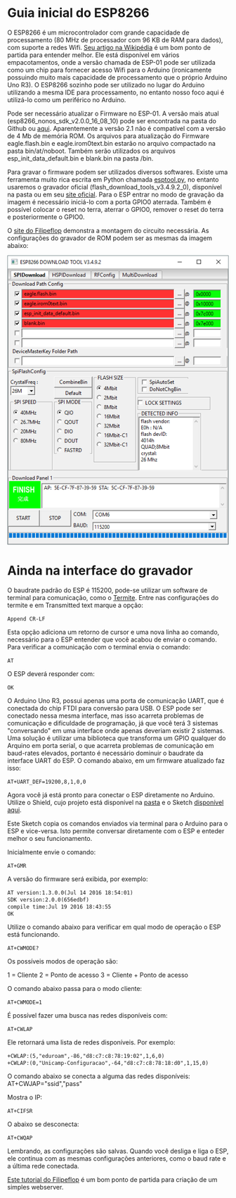 # Guia inicial do ESP8266

O ESP8266 é um microcontrolador com grande capacidade de processamento (80 MHz de processador com 96 KB de RAM para dados), com suporte a redes Wifi. [Seu artigo na Wikipédia](https://en.wikipedia.org/wiki/ESP8266) é um bom ponto de partida para entender melhor. Ele está disponível em vários empacotamentos, onde a versão chamada de ESP-01 pode ser utilizada como um chip para fornecer acesso Wifi para o Arduino (ironicamente possuindo muito mais capacidade de processamento que o próprio Arduino Uno R3). O ESP8266 sozinho pode ser utilizado no lugar do Arduino utilizando a mesma IDE para processamento, no entanto nosso foco aqui é utilizá-lo como um periférico no Arduino.

Pode ser necessário atualizar o Firmware no ESP-01. A versão mais atual (esp8266_nonos_sdk_v2.0.0_16_08_10) pode ser encontrada na pasta do Github ou [aqui](http://espressif.com/en/support/download/sdks-demos). Aparentemente a versão 2.1 não é compatível com a versão de 4 Mb de memória ROM. Os arquivos para atualização do Firmware eagle.flash.bin e eagle.irom0text.bin estarão no arquivo compactado na pasta bin/at/noboot. Também serão utilizados os arquivos esp_init_data_default.bin e blank.bin na pasta /bin.

Para gravar o firmware podem ser utilizados diversos softwares. Existe uma ferramenta muito rica escrita em Python chamada [esptool.py](https://github.com/espressif/esptool), no entanto usaremos o gravador oficial (flash_download_tools_v3.4.9.2_0), disponível na pasta ou em seu [site oficial](http://www.espressif.com/en/support/download/other-tools). Para o ESP entrar no modo de gravação da imagem é necessário iniciá-lo com a porta GPIO0 aterrada. Também é possível colocar o reset no terra, aterrar o GPIO0, remover o reset do terra e posteriormente o GPIO0.

O [site do Filipeflop](http://blog.filipeflop.com/wireless/upgrade-de-firmware-do-modulo-esp8266.html) demonstra a montagem do circuito necessária. As configurações do gravador de ROM podem ser as mesmas da imagem abaixo:

![Gravador](https://github.com/ricardozago/ESP8266/blob/master/Imagens/Gravador_ESP.png)

# Ainda na interface do gravador

O baudrate padrão do ESP é 115200, pode-se utilizar um software de terminal para comunicação, como o [Termite](https://www.compuphase.com/software_termite.htm). Entre nas configurações do termite e em Transmitted text marque a opção:

    Append CR-LF
    
Esta opção adiciona um retorno de cursor e uma nova linha ao comando, necessário para o ESP entender que você acabou de enviar o comando. Para verificar a comunicação com o terminal envia o comando:

    AT

O ESP deverá responder com:

    OK

O Arduino Uno R3, possui apenas uma porta de comunicação UART, que é conectada do chip FTDI para conversão para USB. O ESP pode ser conectado nessa mesma interface, mas isso acarreta problemas de comunicação e dificuldade de programação, já que você terá 3 sistemas "conversando" em uma interface onde apenas deveriam existir 2 sistemas. Uma solução é utilizar uma biblioteca que transforma um GPIO qualquer do Arquino em porta serial, o que acarreta problemas de comunicação em baud-rates elevados, portanto é necessário dominuir o baudrate da interface UART do ESP. O comando abaixo, em um firmware atualizado faz isso:

    AT+UART_DEF=19200,8,1,0,0
    
Agora você já está pronto para conectar o ESP diretamente no Arduino. Utilize o Shield, cujo projeto está disponível na [pasta]() e o Sketch [disponível aqui](https://github.com/ricardozago/ESP8266/tree/master/Espelho).

Este Sketch copia os comandos enviados via terminal para o Arduino para o ESP e vice-versa. Isto permite conversar diretamente com o ESP e enteder melhor o seu funcionamento.

Inicialmente envie o comando:

    AT+GMR

A versão do firmware será exibida, por exemplo:

    AT version:1.3.0.0(Jul 14 2016 18:54:01)
    SDK version:2.0.0(656edbf)
    compile time:Jul 19 2016 18:43:55
    OK

Utilize o comando abaixo para verificar em qual modo de operação o ESP está funcionando.

    AT+CWMODE?

Os possíveis modos de operação são:

1 = Cliente
2 = Ponto de acesso
3 = Cliente + Ponto de acesso

O comando abaixo passa para o modo cliente:

    AT+CWMODE=1
    
É possível fazer uma busca nas redes disponíveis com:

    AT+CWLAP
    
Ele retornará uma lista de redes disponíveis. Por exemplo:

    +CWLAP:(5,"eduroam",-86,"d8:c7:c8:78:19:02",1,6,0)
    +CWLAP:(0,"Unicamp-Configuracao",-64,"d8:c7:c8:78:18:d0",1,15,0)

O comando abaixo se conecta a alguma das redes disponíveis:
    AT+CWJAP="ssid","pass"
    
Mostra o IP:

    AT+CIFSR
    
O abaixo se desconecta:

    AT+CWQAP
    
Lembrando, as configurações são salvas. Quando você desliga e liga o ESP, ele continua com as mesmas configurações anteriores, como o baud rate e a última rede conectada.

[Este tutorial do Filipeflop](http://blog.filipeflop.com/wireless/esp8266-arduino-tutorial.html) é um bom ponto de partida para criação de um simples webserver.
